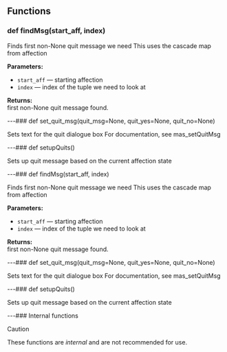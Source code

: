 ## Functions

### def findMsg(start_aff, index)

Finds first non-None quit message we need  This uses the cascade map from affection

**Parameters:**
- `start_aff` &mdash; starting affection
- `index` &mdash; index of the tuple we need to look at


**Returns:**<br>
first non-None quit message found.

---### def set_quit_msg(quit_msg=None, quit_yes=None, quit_no=None)

Sets text for the quit dialogue box  For documentation, see mas_setQuitMsg

---### def setupQuits()

Sets up quit message based on the current affection state

---### def findMsg(start_aff, index)

Finds first non-None quit message we need  This uses the cascade map from affection

**Parameters:**
- `start_aff` &mdash; starting affection
- `index` &mdash; index of the tuple we need to look at


**Returns:**<br>
first non-None quit message found.

---### def set_quit_msg(quit_msg=None, quit_yes=None, quit_no=None)

Sets text for the quit dialogue box  For documentation, see mas_setQuitMsg

---### def setupQuits()

Sets up quit message based on the current affection state

---### Internal functions

> [!CAUTION]
> These functions are *internal* and are not recommended for use.

